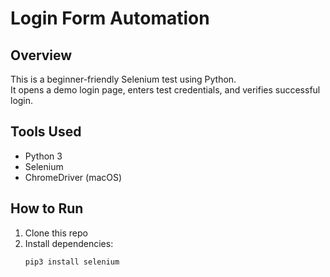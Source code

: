 # Login Form Automation

## Overview
This is a beginner-friendly Selenium test using Python.  
It opens a demo login page, enters test credentials, and verifies successful login.

## Tools Used
- Python 3
- Selenium
- ChromeDriver (macOS)

## How to Run
1. Clone this repo  
2. Install dependencies:  
   ```bash
   pip3 install selenium
